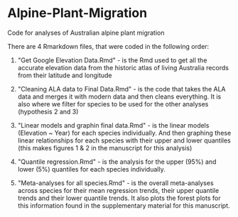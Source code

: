 # Alpine-Plant-Migration
Code for analyses of Australian alpine plant migration 

There are 4 Rmarkdown files, that were coded in the following order:

1) "Get Google Elevation Data.Rmd" - is the Rmd used to get all the accurate elevation data from the historic atlas of living Australia records from their latitude and longitude

2) "Cleaning ALA data to Final Data.Rmd" - is the code that takes the ALA data and merges it with modern data and then cleans everything. It is also where we filter for species to be used for the other analyses (hypothesis 2 and 3)

3) "Linear models and graphin final data.Rmd" - is the linear models (Elevation ~ Year) for each species individually. And then graphing these linear relationships for each species with their upper and lower quantiles (this makes figures 1 & 2 in the manuscript for this analysis)

4) "Quantile regression.Rmd" - is the analysis for the upper (95%) and lower (5%) quantiles for each species individually.

5) "Meta-analyses for all species.Rmd" - is the overall meta-analyses across species for their mean regression trends, their upper quantile trends and their lower quantile trends. It also plots the forest plots for this information found in the supplementary material for this manuscript.

